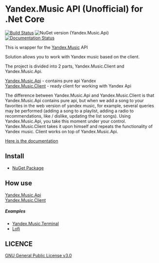 Yandex.Music API (Unofficial) for .Net Core
====

[![Build Status](https://travis-ci.com/Winster332/Yandex.Music.Api.svg?branch=master)](https://travis-ci.com/Winster332/Yandex.Music.Api)
![NuGet version (Yandex.Music.Api)](https://img.shields.io/nuget/v/Yandex.Music.Api.svg?style=flat-square)
[![Documentation Status](https://readthedocs.org/projects/yandexmusicapi/badge/?version=latest)](https://yandexmusicapi.readthedocs.io/en/latest/?badge=latest)

This is wrapper for the [Yandex.Music](http://music.yandex.ru/) API

Solution allows you to work with Yandex music based on the client.

The project is divided into 2 parts, Yandex.Music.Client and Yandex.Music.Api.

[Yandex.Music.Api]("https://github.com/Winster332/Yandex.Music.Api/Yandex.Music.Api") - contains pure api Yandex \
[Yandex.Music.Client]("https://github.com/Winster332/Yandex.Music.Api/Yandex.Music.Client) - ready client for working with Yandex Api

The difference between Yandex.Music.Api and Yandex.Music.Client is 
that Yandex.Music.Api contains pure api, but when we 
add a song to your favorites in the web version 
of yandex music, for example, several queries may 
be performed (adding a song to a playlist, adding a radio to 
recommendations, like / dislike, updating the list songs). 
Using Yandex.Music.Api, you take this moment under your control. 
Yandex.Music.Client takes it upon himself and repeats the 
functionality of Yandex music. Client works on top of Yandex.Music.Api.

[Here is the documentation](https://readthedocs.org/projects/yandexmusicapi/)

 Install
-------

- [NuGet Package](https://www.nuget.org/packages/Yandex.Music.Api/1.0.0)

 How use
-------

[Yandex.Music.Api]("https://github.com/Winster332/Yandex.Music.Api/Yandex.Music.Api") \
[Yandex.Music.Client]("https://github.com/Winster332/Yandex.Music.Api/Yandex.Music.Client)

##### Examples

- [Yandex.Music.Terminal](https://github.com/Winster332/Yandex.Music.Terminal)
- [Lofi](https://github.com/Winster332/Lofi)

LICENCE
-------
[GNU General Public License v3.0](https://github.com/Winster332/Yandex.Music.Api/blob/master/LICENSE)
